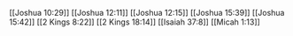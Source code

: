 [[Joshua 10:29]]
[[Joshua 12:11]]
[[Joshua 12:15]]
[[Joshua 15:39]]
[[Joshua 15:42]]
[[2 Kings 8:22]]
[[2 Kings 18:14]]
[[Isaiah 37:8]]
[[Micah 1:13]]
